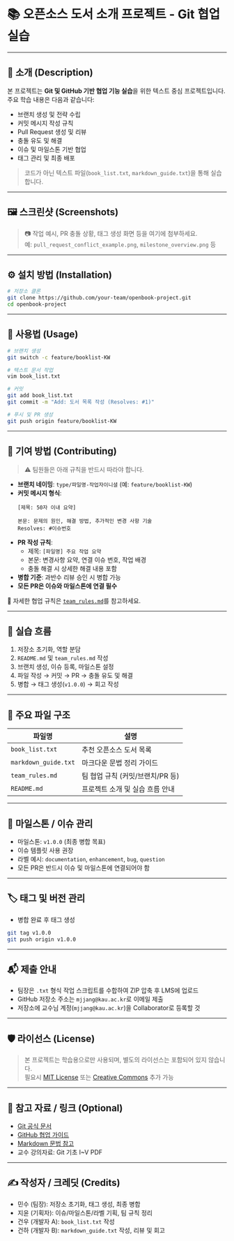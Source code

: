 
# 📚 오픈소스 도서 소개 프로젝트 - Git 협업 실습

---

## 📝 소개 (Description)

본 프로젝트는 **Git 및 GitHub 기반 협업 기능 실습**을 위한 텍스트 중심 프로젝트입니다.  
주요 학습 내용은 다음과 같습니다:

- 브랜치 생성 및 전략 수립
- 커밋 메시지 작성 규칙
- Pull Request 생성 및 리뷰
- 충돌 유도 및 해결
- 이슈 및 마일스톤 기반 협업
- 태그 관리 및 최종 배포

> 코드가 아닌 텍스트 파일(`book_list.txt`, `markdown_guide.txt`)을 통해 실습합니다.

---

## 🖼️ 스크린샷 (Screenshots)

> 📷 작업 예시, PR 충돌 상황, 태그 생성 화면 등을 여기에 첨부하세요.  
> 예: `pull_request_conflict_example.png`, `milestone_overview.png` 등

---

## ⚙️ 설치 방법 (Installation)

```bash
# 저장소 클론
git clone https://github.com/your-team/openbook-project.git
cd openbook-project
```

---

## 🚀 사용법 (Usage)

```bash
# 브랜치 생성
git switch -c feature/booklist-KW

# 텍스트 문서 작업
vim book_list.txt

# 커밋
git add book_list.txt
git commit -m "Add: 도서 목록 작성 (Resolves: #1)"

# 푸시 및 PR 생성
git push origin feature/booklist-KW
```

---

## 🤝 기여 방법 (Contributing)

> ⚠️ 팀원들은 아래 규칙을 반드시 따라야 합니다.

- **브랜치 네이밍**: `type/파일명-작업자이니셜` (예: `feature/booklist-KW`)
- **커밋 메시지 형식**:  
  ```
  [제목: 50자 이내 요약]

  본문: 문제의 원인, 해결 방법, 추가적인 변경 사항 기술
  Resolves: #이슈번호
  ```
- **PR 작성 규칙**:
  - 제목: `[파일명] 주요 작업 요약`
  - 본문: 변경사항 요약, 연결 이슈 번호, 작업 배경
  - 충돌 해결 시 상세한 해결 내용 포함
- **병합 기준**: 과반수 리뷰 승인 시 병합 가능
- **모든 PR은 이슈와 마일스톤에 연결 필수**

📄 자세한 협업 규칙은 [`team_rules.md`](./team_rules.md)를 참고하세요.

---

## 🧭 실습 흐름

1. 저장소 초기화, 역할 분담
2. `README.md` 및 `team_rules.md` 작성
3. 브랜치 생성, 이슈 등록, 마일스톤 설정
4. 파일 작성 → 커밋 → PR → 충돌 유도 및 해결
5. 병합 → 태그 생성(`v1.0.0`) → 회고 작성

---

## 📁 주요 파일 구조

| 파일명 | 설명 |
|--------|------|
| `book_list.txt` | 추천 오픈소스 도서 목록 |
| `markdown_guide.txt` | 마크다운 문법 정리 가이드 |
| `team_rules.md` | 팀 협업 규칙 (커밋/브랜치/PR 등) |
| `README.md` | 프로젝트 소개 및 실습 흐름 안내 |

---

## 📌 마일스톤 / 이슈 관리

- 마일스톤: `v1.0.0` (최종 병합 목표)
- 이슈 템플릿 사용 권장
- 라벨 예시: `documentation`, `enhancement`, `bug`, `question`
- 모든 PR은 반드시 이슈 및 마일스톤에 연결되어야 함

---

## 🏷️ 태그 및 버전 관리

- 병합 완료 후 태그 생성
```bash
git tag v1.0.0
git push origin v1.0.0
```

---

## 📬 제출 안내

- 팀장은 `.txt` 형식 작업 스크립트를 수합하여 ZIP 압축 후 LMS에 업로드
- GitHub 저장소 주소는 `mjjang@kau.ac.kr`로 이메일 제출
- 저장소에 교수님 계정(`mjjang@kau.ac.kr`)을 Collaborator로 등록할 것

---

## 🛡️ 라이선스 (License)

> 본 프로젝트는 학습용으로만 사용되며, 별도의 라이선스는 포함되어 있지 않습니다.  
> 필요시 [MIT License](https://opensource.org/licenses/MIT) 또는 [Creative Commons](https://creativecommons.org/) 추가 가능

---

## 🔗 참고 자료 / 링크 (Optional)

- [Git 공식 문서](https://git-scm.com/doc)
- [GitHub 협업 가이드](https://docs.github.com/en/pull-requests)
- [Markdown 문법 참고](https://www.markdownguide.org/basic-syntax/)
- 교수 강의자료: Git 기초 I~V PDF

---

## ✍️ 작성자 / 크레딧 (Credits)

- 민수 (팀장): 저장소 초기화, 태그 생성, 최종 병합
- 지윤 (기획자): 이슈/마일스톤/라벨 기획, 팀 규칙 정리
- 건우 (개발자 A): `book_list.txt` 작성
- 건하 (개발자 B): `markdown_guide.txt` 작성, 리뷰 및 회고
